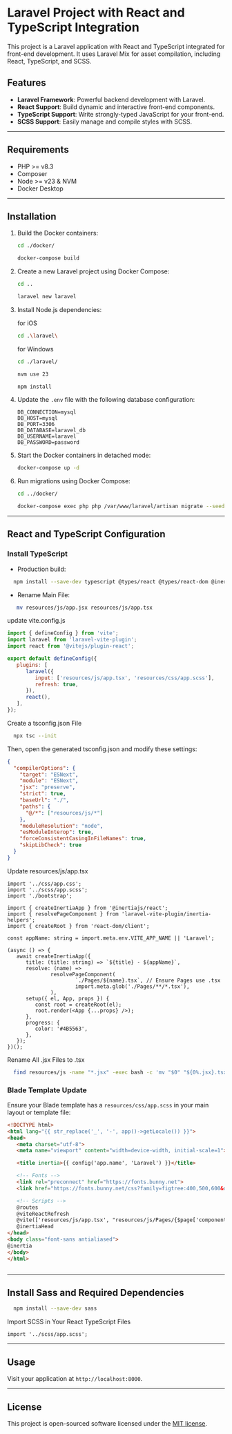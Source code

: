 # Laravel Project with React and TypeScript Integration

This project is a Laravel application with React and TypeScript integrated for front-end development. It uses Laravel Mix for asset compilation, including React, TypeScript, and SCSS.

## Features

- **Laravel Framework**: Powerful backend development with Laravel.
- **React Support**: Build dynamic and interactive front-end components.
- **TypeScript Support**: Write strongly-typed JavaScript for your front-end.
- **SCSS Support**: Easily manage and compile styles with SCSS.

---

## Requirements

- PHP >= v8.3
- Composer
- Node >= v23  & NVM
- Docker Desktop

---

## Installation
1. Build the Docker containers:
   ```bash
   cd ./docker/
   ```
    ```bash
    docker-compose build
    ```

2. Create a new Laravel project using Docker Compose:
   ```bash
   cd ..
   ```
   ```bash
   laravel new laravel
   ```
 
3. Install Node.js dependencies:
   
    for iOS  
   ```bash
   cd .\laravel\ 
    ```
   for Windows
   ```bash
   cd ./laravel/ 
    ```

   ```bash
   nvm use 23
   ```
   
    ```bash
   npm install
   ```

4. Update the `.env` file with the following database configuration:

   ```env
   DB_CONNECTION=mysql
   DB_HOST=mysql
   DB_PORT=3306
   DB_DATABASE=laravel_db
   DB_USERNAME=laravel
   DB_PASSWORD=password
   ```

5. Start the Docker containers in detached mode:

    ```bash
    docker-compose up -d
    ```
6. Run migrations using Docker Compose:
   ```bash
   cd ../docker/
   ```
   ```bash
   docker-compose exec php php /var/www/laravel/artisan migrate --seed
   ```
---

## React and TypeScript Configuration
### Install TypeScript
- Production build:

```bash
  npm install --save-dev typescript @types/react @types/react-dom @inertiajs/inertia @inertiajs/react
```
  
- Rename Main File:
```bash
   mv resources/js/app.jsx resources/js/app.tsx
```

update vite.config.js
```js
import { defineConfig } from 'vite';
import laravel from 'laravel-vite-plugin';
import react from '@vitejs/plugin-react';

export default defineConfig({
   plugins: [
      laravel({
         input: ['resources/js/app.tsx', 'resources/css/app.scss'],
         refresh: true,
      }),
      react(),
   ],
});
```

Create a tsconfig.json File
```bash
  npx tsc --init
```

Then, open the generated tsconfig.json and modify these settings:
```json
{
  "compilerOptions": {
    "target": "ESNext",
    "module": "ESNext",
    "jsx": "preserve",
    "strict": true,
    "baseUrl": "./",
    "paths": {
      "@/*": ["resources/js/*"]
    },
    "moduleResolution": "node",
    "esModuleInterop": true,
    "forceConsistentCasingInFileNames": true,
    "skipLibCheck": true
  }
}
```

Update resources/js/app.tsx
```tsx
import '../css/app.css';
import '../scss/app.scss';
import './bootstrap';

import { createInertiaApp } from '@inertiajs/react';
import { resolvePageComponent } from 'laravel-vite-plugin/inertia-helpers';
import { createRoot } from 'react-dom/client';

const appName: string = import.meta.env.VITE_APP_NAME || 'Laravel';

(async () => {
   await createInertiaApp({
      title: (title: string) => `${title} - ${appName}`,
      resolve: (name) =>
              resolvePageComponent(
                      `./Pages/${name}.tsx`, // Ensure Pages use .tsx
                      import.meta.glob('./Pages/**/*.tsx'),
              ),
      setup({ el, App, props }) {
         const root = createRoot(el);
         root.render(<App {...props} />);
      },
      progress: {
         color: '#4B5563',
      },
   });
})();
```

Rename All .jsx Files to .tsx

```bash
  find resources/js -name "*.jsx" -exec bash -c 'mv "$0" "${0%.jsx}.tsx"' {} \;
```


### Blade Template Update
Ensure your Blade template has a `resources/css/app.scss`  in your main layout or template file:

```html
<!DOCTYPE html>
<html lang="{{ str_replace('_', '-', app()->getLocale()) }}">
<head>
   <meta charset="utf-8">
   <meta name="viewport" content="width=device-width, initial-scale=1">

   <title inertia>{{ config('app.name', 'Laravel') }}</title>

   <!-- Fonts -->
   <link rel="preconnect" href="https://fonts.bunny.net">
   <link href="https://fonts.bunny.net/css?family=figtree:400,500,600&display=swap" rel="stylesheet" />

   <!-- Scripts -->
   @routes
   @viteReactRefresh
   @vite(['resources/js/app.tsx', "resources/js/Pages/{$page['component']}.tsx", 'resources/css/app.scss'])
   @inertiaHead
</head>
<body class="font-sans antialiased">
@inertia
</body>
</html>



```

---

## Install Sass and Required Dependencies
```bash 
  npm install --save-dev sass
```

Import SCSS in Your React TypeScript Files
```tsx
import '../scss/app.scss';
```

---

## Usage

Visit your application at `http://localhost:8000`.


---


## License

This project is open-sourced software licensed under the [MIT license](https://opensource.org/licenses/MIT).

